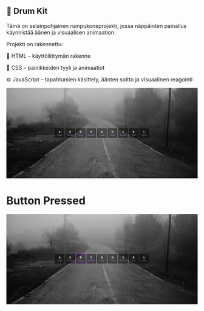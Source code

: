 ## 🥁 Drum Kit

Tämä on selainpohjainen rumpukoneprojekti, jossa näppäinten painallus käynnistää äänen ja visuaalisen animaation.

Projekti on rakennettu:

🧱 HTML – käyttöliittymän rakenne

🎨 CSS – painikkeiden tyyli ja animaatiot

⚙️ JavaScript – tapahtumien käsittely, äänten soitto ja visuaalinen reagointi


![SHOWCASE](/Showcase/Layout.jpg)

# Button Pressed
![SHOWCASE](/Showcase/buttonpressed.jpg)